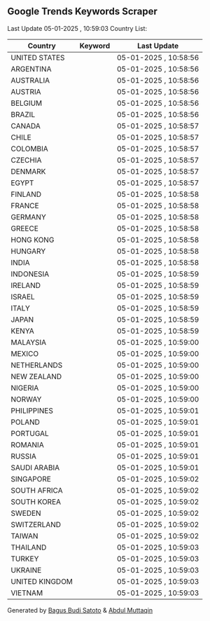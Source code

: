 
## Google Trends Keywords Scraper

Last Update 05-01-2025 , 10:59:03
Country List:

| Country | Keyword | Last Update |
| --- | --- | --- |
| UNITED STATES |  | 05-01-2025 , 10:58:56 |
| ARGENTINA |  | 05-01-2025 , 10:58:56 |
| AUSTRALIA |  | 05-01-2025 , 10:58:56 |
| AUSTRIA |  | 05-01-2025 , 10:58:56 |
| BELGIUM |  | 05-01-2025 , 10:58:56 |
| BRAZIL |  | 05-01-2025 , 10:58:56 |
| CANADA |  | 05-01-2025 , 10:58:57 |
| CHILE |  | 05-01-2025 , 10:58:57 |
| COLOMBIA |  | 05-01-2025 , 10:58:57 |
| CZECHIA |  | 05-01-2025 , 10:58:57 |
| DENMARK |  | 05-01-2025 , 10:58:57 |
| EGYPT |  | 05-01-2025 , 10:58:57 |
| FINLAND |  | 05-01-2025 , 10:58:58 |
| FRANCE |  | 05-01-2025 , 10:58:58 |
| GERMANY |  | 05-01-2025 , 10:58:58 |
| GREECE |  | 05-01-2025 , 10:58:58 |
| HONG KONG |  | 05-01-2025 , 10:58:58 |
| HUNGARY |  | 05-01-2025 , 10:58:58 |
| INDIA |  | 05-01-2025 , 10:58:58 |
| INDONESIA |  | 05-01-2025 , 10:58:59 |
| IRELAND |  | 05-01-2025 , 10:58:59 |
| ISRAEL |  | 05-01-2025 , 10:58:59 |
| ITALY |  | 05-01-2025 , 10:58:59 |
| JAPAN |  | 05-01-2025 , 10:58:59 |
| KENYA |  | 05-01-2025 , 10:58:59 |
| MALAYSIA |  | 05-01-2025 , 10:59:00 |
| MEXICO |  | 05-01-2025 , 10:59:00 |
| NETHERLANDS |  | 05-01-2025 , 10:59:00 |
| NEW ZEALAND |  | 05-01-2025 , 10:59:00 |
| NIGERIA |  | 05-01-2025 , 10:59:00 |
| NORWAY |  | 05-01-2025 , 10:59:00 |
| PHILIPPINES |  | 05-01-2025 , 10:59:01 |
| POLAND |  | 05-01-2025 , 10:59:01 |
| PORTUGAL |  | 05-01-2025 , 10:59:01 |
| ROMANIA |  | 05-01-2025 , 10:59:01 |
| RUSSIA |  | 05-01-2025 , 10:59:01 |
| SAUDI ARABIA |  | 05-01-2025 , 10:59:01 |
| SINGAPORE |  | 05-01-2025 , 10:59:02 |
| SOUTH AFRICA |  | 05-01-2025 , 10:59:02 |
| SOUTH KOREA |  | 05-01-2025 , 10:59:02 |
| SWEDEN |  | 05-01-2025 , 10:59:02 |
| SWITZERLAND |  | 05-01-2025 , 10:59:02 |
| TAIWAN |  | 05-01-2025 , 10:59:02 |
| THAILAND |  | 05-01-2025 , 10:59:03 |
| TURKEY |  | 05-01-2025 , 10:59:03 |
| UKRAINE |  | 05-01-2025 , 10:59:03 |
| UNITED KINGDOM |  | 05-01-2025 , 10:59:03 |
| VIETNAM |  | 05-01-2025 , 10:59:03 |

Generated by [Bagus Budi Satoto](https://github.com/bagussatoto/) & [Abdul Muttaqin](https://github.com/fdciabdul/)
